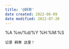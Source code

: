 ```yaml
---
title: '@韩寒'
date created: 2022-06-09
date modified: 2022-07-20
---
```


%A %m/%d/%Y %H:%M:%S

	记录 韩寒 这里！
